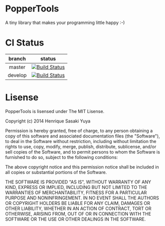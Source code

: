 PopperTools
===========

A tiny library that makes your programming little happy :-)

CI Status
===========

| branch | status |
|:-:|:-:|
| master | [![Build Status](https://travis-ci.org/moriturus/PopperTools.png?branch=master)](https://travis-ci.org/moriturus/PopperTools) |
| develop | [![Build Status](https://travis-ci.org/moriturus/PopperTools.png?branch=develop)](https://travis-ci.org/moriturus/PopperTools) |


Lisense
===========

PopperTools is lisensed under The MIT Lisense.

Copyright (c) 2014 Henrique Sasaki Yuya

Permission is hereby granted, free of charge, to any person obtaining a copy of this software and associated documentation files (the "Software"), to deal in the Software without restriction, including without limitation the rights to use, copy, modify, merge, publish, distribute, sublicense, and/or sell copies of the Software, and to permit persons to whom the Software is furnished to do so, subject to the following conditions:

The above copyright notice and this permission notice shall be included in all copies or substantial portions of the Software.

THE SOFTWARE IS PROVIDED "AS IS", WITHOUT WARRANTY OF ANY KIND, EXPRESS OR IMPLIED, INCLUDING BUT NOT LIMITED TO THE WARRANTIES OF MERCHANTABILITY, FITNESS FOR A PARTICULAR PURPOSE AND NONINFRINGEMENT. IN NO EVENT SHALL THE AUTHORS OR COPYRIGHT HOLDERS BE LIABLE FOR ANY CLAIM, DAMAGES OR OTHER LIABILITY, WHETHER IN AN ACTION OF CONTRACT, TORT OR OTHERWISE, ARISING FROM, OUT OF OR IN CONNECTION WITH THE SOFTWARE OR THE USE OR OTHER DEALINGS IN THE SOFTWARE.
